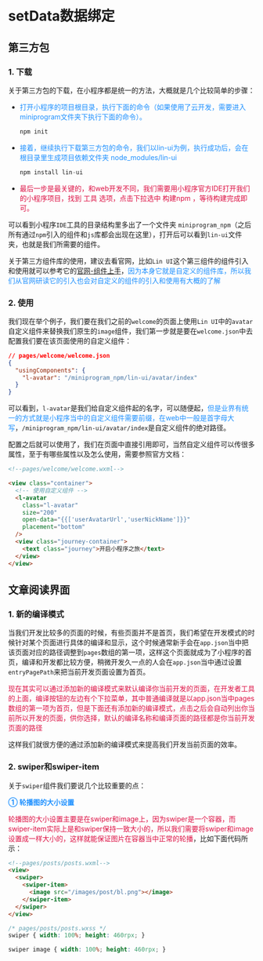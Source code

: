 # setData数据绑定

## 第三方包
### 1. 下载
关于第三方包的下载，在小程序都是统一的方法，大概就是几个比较简单的步骤：
+ <font color=#1E90FF>打开小程序的项目根目录，执行下面的命令（如果使用了云开发，需要进入miniprogram文件夹下执行下面的命令）。</font>
  ```javascript
  npm init
  ```
+ <font color=#1E90FF>接着，继续执行下载第三方包的命令，我们以lin-ui为例，执行成功后，会在根目录里生成项目依赖文件夹 node_modules/lin-ui</font>
  ```javascript
  npm install lin-ui
  ```
+ <font color=#DD1144>最后一步是最关键的，和web开发不同，我们需要用小程序官方IDE打开我们的小程序项目，找到 工具 选项，点击下拉选中 构建npm ，等待构建完成即可。</font>

可以看到小程序`IDE`工具的目录结构里多出了一个文件夹 `miniprogram_npm`（之后所有通过`npm`引入的组件和`js`库都会出现在这里），打开后可以看到`lin-ui`文件夹，也就是我们所需要的组件。

关于第三方组件库的使用，建议去看官网，比如`Lin UI`这个第三组件的组件引入和使用就可以参考它的[官网-组件上手](https://doc.mini.talelin.com/start/component.html)，<font color=#1E90FF>因为本身它就是自定义的组件库，所以我们从官网研读它的引入也会对自定义的组件的引入和使用有大概的了解</font>

### 2. 使用
我们现在举个例子，我们要在我们之前的`welcome`的页面上使用`Lin UI`中的`avatar`自定义组件来替换我们原生的`image`组件，我们第一步就是要在`welcome.json`中去配置我们要在该页面使用的自定义组件：
```json
// pages/welcome/welcome.json
{
  "usingComponents": {
    "l-avatar": "/miniprogram_npm/lin-ui/avatar/index"
  }
}
```
可以看到，`l-avatar`是我们给自定义组件起的名字，可以随便起，<font color=#1E90FF>但是业界有统一的方式就是小程序当中的自定义组件需要前缀，在web中一般是首字母大写</font>，`/miniprogram_npm/lin-ui/avatar/index`是自定义组件的绝对路径。

配置之后就可以使用了，我们在页面中直接引用即可，当然自定义组件可以传很多属性，至于有哪些属性以及怎么使用，需要参照官方文档：
```html
<!--pages/welcome/welcome.wxml-->

<view class="container">
  <!-- 使用自定义组件 -->
  <l-avatar
    class="l-avatar"
    size="200"
    open-data="{{['userAvatarUrl','userNickName']}}" 
    placement="bottom"
  />
  <view class="journey-container">
    <text class="journey">开启小程序之旅</text>
  </view>
</view>
```

## 文章阅读界面
### 1. 新的编译模式
当我们开发比较多的页面的时候，有些页面并不是首页，我们希望在开发模式的时候针对某个页面进行具体的编译和显示，这个时候通常新手会在`app.json`当中把该页面对应的路径调整到`pages`数组的第一项，这样这个页面就成为了小程序的首页，编译和开发都比较方便，稍微开发久一点的人会在`app.json`当中通过设置`entryPagePath`来把当前开发页面设置为首页。

<font color=#DD1144>现在其实可以通过添加新的编译模式来默认编译你当前开发的页面，在开发者工具的上面，编译按钮的左边有个下拉菜单，其中普通编译就是以app.json当中pages数组的第一项为首页，但是下面还有添加新的编译模式，点击之后会自动列出你当前所以开发的页面，供你选择，默认的编译名称和编译页面的路径都是你当前开发页面的路径</font>

这样我们就很方便的通过添加新的编译模式来提高我们开发当前页面的效率。

### 2. swiper和swiper-item
关于`swiper`组件我们要说几个比较重要的点：

<font color=#1E90FF>**① 轮播图的大小设置**</font>

<font color=#DD1144>轮播图的大小设置主要是在swiper和image上，因为swiper是一个容器，而swiper-item实际上是和swiper保持一致大小的，所以我们需要将swiper和image设置成一样大小的，这样就能保证图片在容器当中正常的轮播</font>，比如下面代码所示：

```html
<!--pages/posts/posts.wxml-->
<view>
  <swiper>
    <swiper-item>
      <image src="/images/post/bl.png"></image>
    </swiper-item>
  </swiper>
</view>
```
```css
/* pages/posts/posts.wxss */
swiper { width: 100%; height: 460rpx; }

swiper image { width: 100%; height: 460rpx; }
```
